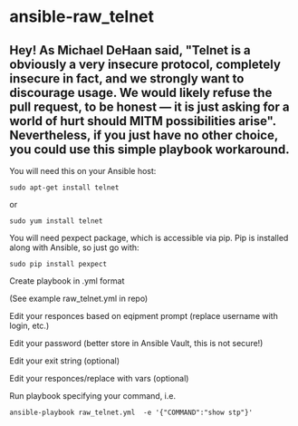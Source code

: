 # ansible-raw_telnet
Hey! As Michael DeHaan said, "Telnet is a obviously a very insecure protocol, completely insecure in fact, and we strongly want to discourage usage. We would likely refuse the pull request, to be honest — it is just asking for a world of hurt should MITM possibilities arise". Nevertheless, if you just have no other choice, you could use this simple playbook workaround.
------------

You will need this on your Ansible host:

``sudo apt-get install telnet``

or

``sudo yum install telnet``

You will need pexpect package, which is accessible via pip. Pip is installed along with Ansible, so just go with:

``sudo pip install pexpect``

Create playbook in .yml format

(See example raw_telnet.yml in repo)
    
Edit your responces based on eqipment prompt (replace username with login, etc.)

Edit your password (better store in Ansible Vault, this is not secure!)

Edit your exit string (optional)

Edit your responces/replace with vars (optional)

Run playbook specifying your command, i.e.

``ansible-playbook raw_telnet.yml  -e '{"COMMAND":"show stp"}'``
